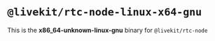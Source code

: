 # `@livekit/rtc-node-linux-x64-gnu`

This is the **x86_64-unknown-linux-gnu** binary for `@livekit/rtc-node`
